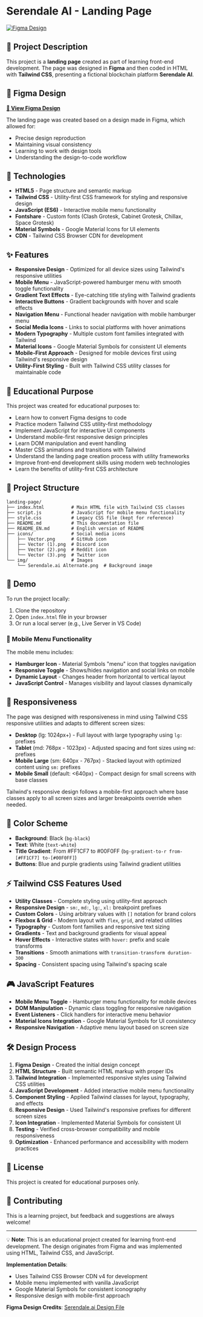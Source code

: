 # Serendale AI - Landing Page

[![Figma Design](https://img.shields.io/badge/Figma-Design-F24E1E?style=for-the-badge&logo=figma&logoColor=white)](https://www.figma.com/design/BfTEURpgIZOl0ROscQ1B0J/Serendale.ai---AI-based-Blockchain-Hero-Exploration--Community-?node-id=0-1&p=f&t=9Bi2TiZr59WJV689-0)

## 📄 Project Description

This project is a **landing page** created as part of learning front-end development. The page was designed in **Figma** and then coded in HTML with **Tailwind CSS**, presenting a fictional blockchain platform **Serendale AI**.

## 🎨 Figma Design

**[🔗 View Figma Design](https://www.figma.com/design/BfTEURpgIZOl0ROscQ1B0J/Serendale.ai---AI-based-Blockchain-Hero-Exploration--Community-?node-id=0-1&p=f&t=9Bi2TiZr59WJV689-0)**

The landing page was created based on a design made in Figma, which allowed for:

- Precise design reproduction
- Maintaining visual consistency
- Learning to work with design tools
- Understanding the design-to-code workflow

## 🚀 Technologies

- **HTML5** - Page structure and semantic markup
- **Tailwind CSS** - Utility-first CSS framework for styling and responsive design
- **JavaScript (ES6)** - Interactive mobile menu functionality
- **Fontshare** - Custom fonts (Clash Grotesk, Cabinet Grotesk, Chillax, Space Grotesk)
- **Material Symbols** - Google Material Icons for UI elements
- **CDN** - Tailwind CSS Browser CDN for development

## ✨ Features

- **Responsive Design** - Optimized for all device sizes using Tailwind's responsive utilities
- **Mobile Menu** - JavaScript-powered hamburger menu with smooth toggle functionality
- **Gradient Text Effects** - Eye-catching title styling with Tailwind gradients
- **Interactive Buttons** - Gradient backgrounds with hover and scale effects
- **Navigation Menu** - Functional header navigation with mobile hamburger menu
- **Social Media Icons** - Links to social platforms with hover animations
- **Modern Typography** - Multiple custom font families integrated with Tailwind
- **Material Icons** - Google Material Symbols for consistent UI elements
- **Mobile-First Approach** - Designed for mobile devices first using Tailwind's responsive design
- **Utility-First Styling** - Built with Tailwind CSS utility classes for maintainable code

## 🎯 Educational Purpose

This project was created for educational purposes to:

- Learn how to convert Figma designs to code
- Practice modern Tailwind CSS utility-first methodology
- Implement JavaScript for interactive UI components
- Understand mobile-first responsive design principles
- Learn DOM manipulation and event handling
- Master CSS animations and transitions with Tailwind
- Understand the landing page creation process with utility frameworks
- Improve front-end development skills using modern web technologies
- Learn the benefits of utility-first CSS architecture

## 📁 Project Structure

```
landing-page/
├── index.html          # Main HTML file with Tailwind CSS classes
├── script.js           # JavaScript for mobile menu functionality
├── style.css           # Legacy CSS file (kept for reference)
├── README.md           # This documentation file
├── README_EN.md        # English version of README
├── icons/              # Social media icons
│   ├── Vector.png      # GitHub icon
│   ├── Vector (1).png  # Discord icon
│   ├── Vector (2).png  # Reddit icon
│   └── Vector (3).png  # Twitter icon
└── img/                # Images
    └── Serendale.ai Alternate.png  # Background image
```

## 🔗 Demo

To run the project locally:

1. Clone the repository
2. Open `index.html` file in your browser
3. Or run a local server (e.g., Live Server in VS Code)

### 📱 Mobile Menu Functionality

The mobile menu includes:

- **Hamburger Icon** - Material Symbols "menu" icon that toggles navigation
- **Responsive Toggle** - Shows/hides navigation and social links on mobile
- **Dynamic Layout** - Changes header from horizontal to vertical layout
- **JavaScript Control** - Manages visibility and layout classes dynamically

## 📱 Responsiveness

The page was designed with responsiveness in mind using Tailwind CSS responsive utilities and adapts to different screen sizes:

- **Desktop** (lg: 1024px+) - Full layout with large typography using `lg:` prefixes
- **Tablet** (md: 768px - 1023px) - Adjusted spacing and font sizes using `md:` prefixes
- **Mobile Large** (sm: 640px - 767px) - Stacked layout with optimized content using `sm:` prefixes
- **Mobile Small** (default: <640px) - Compact design for small screens with base classes

Tailwind's responsive design follows a mobile-first approach where base classes apply to all screen sizes and larger breakpoints override when needed.

## 🎨 Color Scheme

- **Background**: Black (`bg-black`)
- **Text**: White (`text-white`)
- **Title Gradient**: From #FF1CF7 to #00F0FF (`bg-gradient-to-r from-[#FF1CF7] to-[#00F0FF]`)
- **Buttons**: Blue and purple gradients using Tailwind gradient utilities

## ⚡ Tailwind CSS Features Used

- **Utility Classes** - Complete styling using utility-first approach
- **Responsive Design** - `sm:`, `md:`, `lg:`, `xl:` breakpoint prefixes
- **Custom Colors** - Using arbitrary values with `[]` notation for brand colors
- **Flexbox & Grid** - Modern layout with `flex`, `grid`, and related utilities
- **Typography** - Custom font families and responsive text sizing
- **Gradients** - Text and background gradients for visual appeal
- **Hover Effects** - Interactive states with `hover:` prefix and scale transforms
- **Transitions** - Smooth animations with `transition-transform duration-300`
- **Spacing** - Consistent spacing using Tailwind's spacing scale

## 🎮 JavaScript Features

- **Mobile Menu Toggle** - Hamburger menu functionality for mobile devices
- **DOM Manipulation** - Dynamic class toggling for responsive navigation
- **Event Listeners** - Click handlers for interactive menu behavior
- **Material Icons Integration** - Google Material Symbols for UI consistency
- **Responsive Navigation** - Adaptive menu layout based on screen size

## 🛠️ Design Process

1. **Figma Design** - Created the initial design concept
2. **HTML Structure** - Built semantic HTML markup with proper IDs
3. **Tailwind Integration** - Implemented responsive styles using Tailwind CSS utilities
4. **JavaScript Development** - Added interactive mobile menu functionality
5. **Component Styling** - Applied Tailwind classes for layout, typography, and effects
6. **Responsive Design** - Used Tailwind's responsive prefixes for different screen sizes
7. **Icon Integration** - Implemented Material Symbols for consistent UI
8. **Testing** - Verified cross-browser compatibility and mobile responsiveness
9. **Optimization** - Enhanced performance and accessibility with modern practices

## 📄 License

This project is created for educational purposes only.

## 🤝 Contributing

This is a learning project, but feedback and suggestions are always welcome!

---

💡 **Note**: This is an educational project created for learning front-end development. The design originates from Figma and was implemented using HTML, Tailwind CSS, and JavaScript.

**Implementation Details**:

- Uses Tailwind CSS Browser CDN v4 for development
- Mobile menu implemented with vanilla JavaScript
- Google Material Symbols for consistent iconography
- Responsive design with mobile-first approach

**Figma Design Credits**: [Serendale.ai Design File](https://www.figma.com/design/BfTEURpgIZOl0ROscQ1B0J/Serendale.ai---AI-based-Blockchain-Hero-Exploration--Community-?node-id=0-1&p=f&t=9Bi2TiZr59WJV689-0)
